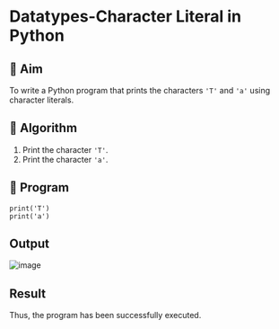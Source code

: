 # Datatypes-Character Literal in Python

## 🎯 Aim
To write a Python program that prints the characters `'T'` and `'a'` using character literals.

## 🧠 Algorithm
1. Print the character `'T'`.
2. Print the character `'a'`.

## 🧾 Program
```
print('T')
print('a')

```

## Output
![image](https://github.com/user-attachments/assets/24b0f484-5647-4f75-8407-139d49b7a747)


## Result
Thus, the program has been successfully executed.
